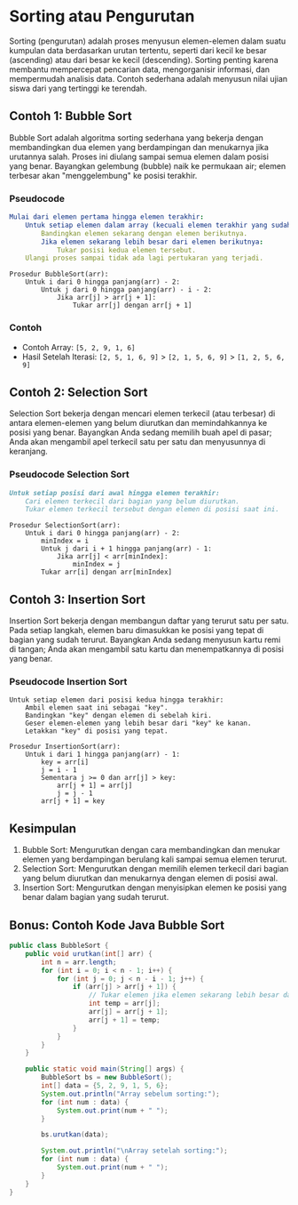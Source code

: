 # Sorting atau Pengurutan
Sorting (pengurutan) adalah proses menyusun elemen-elemen dalam suatu kumpulan data berdasarkan urutan tertentu, seperti dari kecil ke besar (ascending) atau dari besar ke kecil (descending). Sorting penting karena membantu mempercepat pencarian data, mengorganisir informasi, dan mempermudah analisis data. Contoh sederhana adalah menyusun nilai ujian siswa dari yang tertinggi ke terendah.

## Contoh 1: Bubble Sort

Bubble Sort adalah algoritma sorting sederhana yang bekerja dengan membandingkan dua elemen yang berdampingan dan menukarnya jika urutannya salah. Proses ini diulang sampai semua elemen dalam posisi yang benar. Bayangkan gelembung (bubble) naik ke permukaan air; elemen terbesar akan "menggelembung" ke posisi terakhir.

### Pseudocode
```yaml
Mulai dari elemen pertama hingga elemen terakhir:
    Untuk setiap elemen dalam array (kecuali elemen terakhir yang sudah diurutkan):
        Bandingkan elemen sekarang dengan elemen berikutnya.
        Jika elemen sekarang lebih besar dari elemen berikutnya:
            Tukar posisi kedua elemen tersebut.
    Ulangi proses sampai tidak ada lagi pertukaran yang terjadi.
```
```less
Prosedur BubbleSort(arr):
    Untuk i dari 0 hingga panjang(arr) - 2:
        Untuk j dari 0 hingga panjang(arr) - i - 2:
            Jika arr[j] > arr[j + 1]:
                Tukar arr[j] dengan arr[j + 1]
```
### Contoh
- Contoh Array: `[5, 2, 9, 1, 6]`
- Hasil Setelah Iterasi: `[2, 5, 1, 6, 9]` > `[2, 1, 5, 6, 9]` > `[1, 2, 5, 6, 9]`

## Contoh 2: Selection Sort
Selection Sort bekerja dengan mencari elemen terkecil (atau terbesar) di antara elemen-elemen yang belum diurutkan dan memindahkannya ke posisi yang benar. Bayangkan Anda sedang memilih buah apel di pasar; Anda akan mengambil apel terkecil satu per satu dan menyusunnya di keranjang.

### Pseudocode Selection Sort
```markdown
Untuk setiap posisi dari awal hingga elemen terakhir:
    Cari elemen terkecil dari bagian yang belum diurutkan.
    Tukar elemen terkecil tersebut dengan elemen di posisi saat ini.
```
```less
Prosedur SelectionSort(arr):
    Untuk i dari 0 hingga panjang(arr) - 2:
        minIndex = i
        Untuk j dari i + 1 hingga panjang(arr) - 1:
            Jika arr[j] < arr[minIndex]:
                minIndex = j
        Tukar arr[i] dengan arr[minIndex]
```

## Contoh 3: Insertion Sort
Insertion Sort bekerja dengan membangun daftar yang terurut satu per satu. Pada setiap langkah, elemen baru dimasukkan ke posisi yang tepat di bagian yang sudah terurut. Bayangkan Anda sedang menyusun kartu remi di tangan; Anda akan mengambil satu kartu dan menempatkannya di posisi yang benar.

### Pseudocode Insertion Sort
```arduino
Untuk setiap elemen dari posisi kedua hingga terakhir:
    Ambil elemen saat ini sebagai "key".
    Bandingkan "key" dengan elemen di sebelah kiri.
    Geser elemen-elemen yang lebih besar dari "key" ke kanan.
    Letakkan "key" di posisi yang tepat.
```

```less
Prosedur InsertionSort(arr):
    Untuk i dari 1 hingga panjang(arr) - 1:
        key = arr[i]
        j = i - 1
        Sementara j >= 0 dan arr[j] > key:
            arr[j + 1] = arr[j]
            j = j - 1
        arr[j + 1] = key

```

## Kesimpulan

1. Bubble Sort: Mengurutkan dengan cara membandingkan dan menukar elemen yang berdampingan berulang kali sampai semua elemen terurut.
2. Selection Sort: Mengurutkan dengan memilih elemen terkecil dari bagian yang belum diurutkan dan menukarnya dengan elemen di posisi awal.
3. Insertion Sort: Mengurutkan dengan menyisipkan elemen ke posisi yang benar dalam bagian yang sudah terurut.

## Bonus: Contoh Kode Java Bubble Sort
```java
public class BubbleSort {
    public void urutkan(int[] arr) {
        int n = arr.length;
        for (int i = 0; i < n - 1; i++) {
            for (int j = 0; j < n - i - 1; j++) {
                if (arr[j] > arr[j + 1]) {
                    // Tukar elemen jika elemen sekarang lebih besar dari elemen berikutnya
                    int temp = arr[j];
                    arr[j] = arr[j + 1];
                    arr[j + 1] = temp;
                }
            }
        }
    }

    public static void main(String[] args) {
    	BubbleSort bs = new BubbleSort();
        int[] data = {5, 2, 9, 1, 5, 6};
        System.out.println("Array sebelum sorting:");
        for (int num : data) {
            System.out.print(num + " ");
        }

        bs.urutkan(data);

        System.out.println("\nArray setelah sorting:");
        for (int num : data) {
            System.out.print(num + " ");
        }
    }
}
```